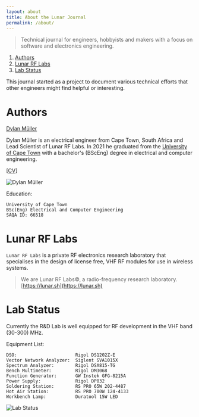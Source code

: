 ```yaml
---
layout: about
title: About the Lunar Journal
permalink: /about/
---
```


<meta name="robots" content="noindex">

> Technical journal for engineers, hobbyists and makers with a focus on
> software and electronics engineering. 

1. [Authors](#authors)
2. [Lunar RF Labs](#lunar-rf-labs)
3. [Lab Status](#lab-status)

This journal started as a project to document various technical efforts that
other engineers might find helpful or interesting.

# Authors

[Dylan Müller](https://www.linkedin.com/in/dylanmuller/)

Dylan Müller is an electrical engineer from Cape Town, South Africa
and Lead Scientist of Lunar RF Labs. In 2021 he graduated from the
[University of Cape Town](https://www.uct.ac.za/)
with a bachelor's (BScEng) degree in electrical and computer engineering.

[[CV](https://lunarjournal.github.io/data/CV.pdf)]

![Dylan Müller](https://lunarjournal.github.io/images/personal/me_bw.jpeg)

Education:

```
University of Cape Town
BSc(Eng) Electrical and Computer Engineering
SAQA ID: 66518
```

# Lunar RF Labs

`Lunar RF Labs` is a private RF electronics research laboratory that
specialises in the design of license free, VHF RF modules for use
in wireless systems. 

> We are Lunar RF Labs©, a radio-frequency research laboratory. <br>
[https://lunar.sh](https://lunar.sh)

# Lab Status

Currently the R&D Lab is well equipped for RF development in the VHF band (30-300) MHz.

Equipment List:

```
DSO:                      Rigol DS1202Z-E
Vector Network Analyzer:  Siglent SVA1015X
Spectrum Analyzer:        Rigol DSA815-TG
Bench Multimeter:         Rigol DM3068
Function Generator:       GW Instek GFG-8215A
Power Supply:             Rigol DP832
Soldering Station:        RS PRO 65W 202-4487
Hot Air Station:          RS PRO 700W 124-4133
Workbench Lamp:           Duratool 15W LED
```

![Lab Status](https://lunarjournal.github.io/images/personal/lab_latest.JPG)
